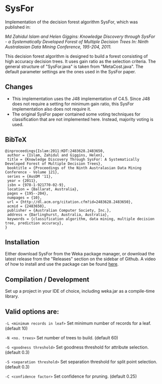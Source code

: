 # SysFor

Implementation of the decision forest algorithm SysFor, which was published in:

*Md Zahidul Islam and Helen Giggins: Knowledge Discovery through SysFor - a Systematically Developed Forest of Multiple Decision Trees In: Ninth Australasian Data Mining Conference, 195-204, 2011.*

This decision forest algorithm is designed to build a forest consisting of high accuracy decision trees. It uses gain ratio as the selection criteria. The general structure of "SysFor.java" is taken from "MetaCost.java".  The default parameter settings are the ones used in the SysFor paper.

## Changes
* This implementation uses the J48 implementation of C4.5. Since J48 does not require a setting for minimum gain ratio, this SysFor implementation also does not require it. 
* The original SysFor paper contained some voting techniques for classification that are not implemented here. Instead, majority voting is used.

## BibTeX
```
@inproceedings{Islam:2011:KDT:2483628.2483650,
 author = {Islam, Zahidul and Giggins, Helen},
 title = {Knowledge Discovery Through SysFor: A Systematically Developed Forest of Multiple Decision Trees},
 booktitle = {Proceedings of the Ninth Australasian Data Mining Conference - Volume 121},
 series = {AusDM '11},
 year = {2011},
 isbn = {978-1-921770-02-9},
 location = {Ballarat, Australia},
 pages = {195--204},
 numpages = {10},
 url = {http://dl.acm.org/citation.cfm?id=2483628.2483650},
 acmid = {2483650},
 publisher = {Australian Computer Society, Inc.},
 address = {Darlinghurst, Australia, Australia},
 keywords = {classification algorithm, data mining, multiple decision tree, prediction accuracy},
}
```

## Installation

Either download SysFor from the Weka package manager, or download the latest release from the "Releases" section on the sidebar of Github. A video of how to install and use the package can be found [here](https://www.youtube.com/watch?v=DQKKdAahDgE&t=1s).

## Compilation / Development

Set up a project in your IDE of choice, including weka.jar as a compile-time library.

## Valid options are:
`-L <minimum records in leaf>`
Set minimum number of records for a leaf. (default 10)

`-N <no. trees>` 
Set number of trees to build. (default 60)

`-G <goodness threshold>` 
Set goodness threshold for attribute selection. (default 0.3)

`-S <separation threshold>` 
Set separation threshold for split point selection. (default 0.3)

`-C <confidence factor>` 
Set confidence for pruning. (default 0.25)

